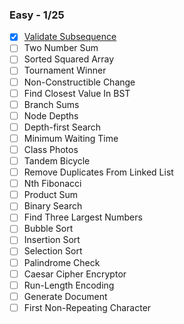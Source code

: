 ### Easy - 1/25

* [x] [Validate Subsequence](https://www.algoexpert.io/questions/Validate%20Subsequence)
* [ ] Two Number Sum
* [ ] Sorted Squared Array
* [ ] Tournament Winner
* [ ] Non-Constructible Change
* [ ] Find Closest Value In BST
* [ ] Branch Sums
* [ ] Node Depths
* [ ] Depth-first Search
* [ ] Minimum Waiting Time
* [ ] Class Photos
* [ ] Tandem Bicycle
* [ ] Remove Duplicates From Linked List
* [ ] Nth Fibonacci
* [ ] Product Sum
* [ ] Binary Search
* [ ] Find Three Largest Numbers
* [ ] Bubble Sort
* [ ] Insertion Sort
* [ ] Selection Sort
* [ ] Palindrome Check
* [ ] Caesar Cipher Encryptor
* [ ] Run-Length Encoding
* [ ] Generate Document
* [ ] First Non-Repeating Character
